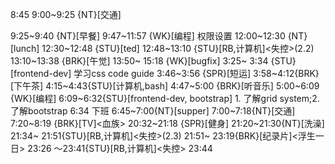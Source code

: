 8:45
9:00~9:25 {NT}[交通]

9:25~9:40 {NT}[早餐]
9:47~11:57  {WK}[编程]<WA> 权限设置
12:00~12:30 {NT}[lunch]
12:30~12:48 {STU}[ted]
12:48~13:10 {STU}[RB,计算机]<失控>(2.2)
13:10~13:38 {BRK}[午觉]
13:50~ 15:18 {WK}[bugfix] <WA>
3:25~ 3:34 {STU}[frontend-dev] 学习css code guide
3:46~3:56 {SPR}[短运]
3:58~4:12{BRK}[下午茶]
4:15~4:43{STU}[计算机,bash] <advanced bash>
4:47~5:00  {BRK}[听音乐]
5:00~6:09 {WK}[编程] <WA>
6:09~6:32{STU}[frontend-dev, bootstrap] 1. 了解grid system;2. 了解bootstrap
6:34 下班
6:45~7:00{NT}[supper]
7:00~7:18{NT}[交通]
7:20~8:19 {BRK}[TV]<血族>
20:32~21:18 {SPR}[健身]
21:20~21:30{NT}[洗澡]
21:34~ 21:51{STU}[RB,计算机]<失控>(2.3)
21:51~ 23:19{BRK}[纪录片]<浮生一日>
23:26  ～23:41{STU}[RB,计算机]<失控>
23:44

